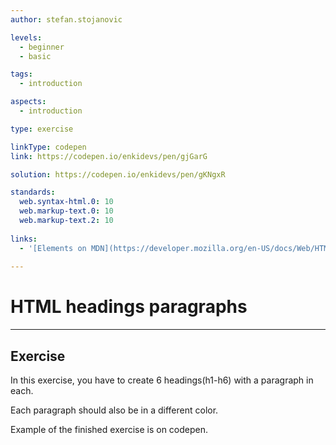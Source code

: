 ```yaml
---
author: stefan.stojanovic

levels:
  - beginner
  - basic

tags:
  - introduction

aspects:
  - introduction

type: exercise

linkType: codepen
link: https://codepen.io/enkidevs/pen/gjGarG

solution: https://codepen.io/enkidevs/pen/gKNgxR

standards:
  web.syntax-html.0: 10
  web.markup-text.0: 10
  web.markup-text.2: 10
  
links:
  - '[Elements on MDN](https://developer.mozilla.org/en-US/docs/Web/HTML/Element/Heading_Elements){documentation}'
  
---
```

# HTML headings paragraphs
---

## Exercise
In this exercise, you have to create 6 headings(h1-h6) with a paragraph in each.

Each paragraph should also be in a different color.

Example of the finished exercise is on codepen.
